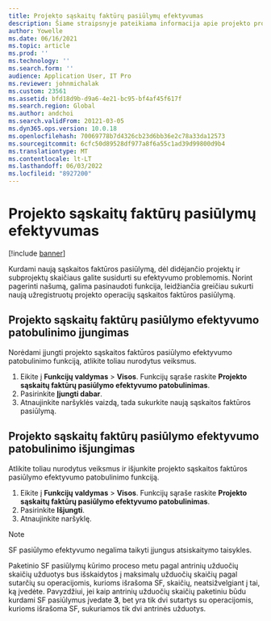```yaml
---
title: Projekto sąskaitų faktūrų pasiūlymų efektyvumas
description: Šiame straipsnyje pateikiama informacija apie projekto projekto sąskaitų faktūrų pasiūlymų efektyvumo patobulinimus.
author: Yowelle
ms.date: 06/16/2021
ms.topic: article
ms.prod: ''
ms.technology: ''
ms.search.form: ''
audience: Application User, IT Pro
ms.reviewer: johnmichalak
ms.custom: 23561
ms.assetid: bfd18d9b-d9a6-4e21-bc95-bf4af45f617f
ms.search.region: Global
ms.author: andchoi
ms.search.validFrom: 20121-03-05
ms.dyn365.ops.version: 10.0.18
ms.openlocfilehash: 70069778b7d4326cb23d6bb36e2c78a33da12573
ms.sourcegitcommit: 6cfc50d89528df977a8f6a55c1ad39d99800d9b4
ms.translationtype: MT
ms.contentlocale: lt-LT
ms.lasthandoff: 06/03/2022
ms.locfileid: "8927200"
---
```

# <a name="project-invoice-proposal-performance"></a>Projekto sąskaitų faktūrų pasiūlymų efektyvumas

[!include [banner](../includes/banner.md)]

Kurdami naują sąskaitos faktūros pasiūlymą, dėl didėjančio projektų ir subprojektų skaičiaus galite susidurti su efektyvumo problemomis. Norint pagerinti našumą, galima pasinaudoti funkcija, leidžiančia greičiau sukurti naują užregistruotų projekto operacijų sąskaitos faktūros pasiūlymą.

## <a name="enable-project-invoice-proposal-performance-enhancement"></a>Projekto sąskaitų faktūrų pasiūlymo efektyvumo patobulinimo įjungimas
Norėdami įjungti projekto sąskaitos faktūros pasiūlymo efektyvumo patobulinimo funkciją, atlikite toliau nurodytus veiksmus.

1.  Eikite į **Funkcijų valdymas** > **Visos**. Funkcijų sąraše raskite **Projekto sąskaitų faktūrų pasiūlymo efektyvumo patobulinimas**.
2.  Pasirinkite **Įjungti dabar**.
3.  Atnaujinkite naršyklės vaizdą, tada sukurkite naują sąskaitos faktūros pasiūlymą.

## <a name="turn-off-project-invoice-proposal-performance-enhancement"></a>Projekto sąskaitų faktūrų pasiūlymo efektyvumo patobulinimo išjungimas
Atlikite toliau nurodytus veiksmus ir išjunkite projekto sąskaitos faktūros pasiūlymo efektyvumo patobulinimo funkciją.

1.  Eikite į **Funkcijų valdymas** > **Visos**. Funkcijų sąraše raskite **Projekto sąskaitų faktūrų pasiūlymo efektyvumo patobulinimas**.
2.  Pasirinkite **Išjungti**.
3.  Atnaujinkite naršyklę.

> [!NOTE]
> SF pasiūlymo efektyvumo negalima taikyti įjungus atsiskaitymo taisykles.
> 
> Paketinio SF pasiūlymų kūrimo proceso metu pagal antrinių užduočių skaičių užduotys bus išskaidytos į maksimalų užduočių skaičių pagal sutarčių su operacijomis, kurioms išrašoma SF, skaičių, neatsižvelgiant į tai, ką įvedėte. Pavyzdžiui, jei kaip antrinių užduočių skaičių paketiniu būdu kurdami SF pasiūlymus įvedate **3**, bet yra tik dvi sutartys su operacijomis, kurioms išrašoma SF, sukuriamos tik dvi antrinės užduotys.
